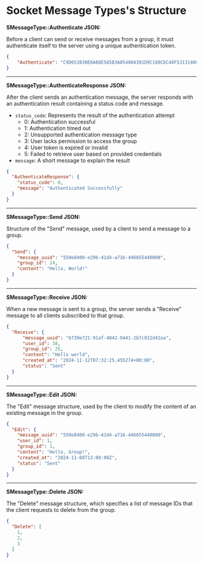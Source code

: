 # Socket Message Types's Structure


**SMessageType::Authenticate JSON:**

Before a client can send or receive messages from a group, it must authenticate itself to the server using a unique authentication token.

```json
{
    "Authenticate": "C9D053830E6A88E565B3A85480A391D9C180CDC48F5313140CD4A1C73223B640"
}
```

---

**SMessageType::AuthenticateResponse JSON:**

After the client sends an authentication message, the server responds with an authentication result containing a status code and message.

- `status_code`: Represents the result of the authentication attempt
  - 0: Authentication successful
  - 1: Authentication timed out
  - 2: Unsupported authentication message type
  - 3: User lacks permission to access the group
  - 4: User token is expired or invalid
  - 5: Failed to retrieve user based on provided credentials
- `message`: A short message to explain the result

```json
{
  "AuthenticateResponse": {
    "status_code": 0,
    "message": "Authenticated Successfully"
  }
}
```

---

**SMessageType::Send JSON:**

Structure of the "Send" message, used by a client to send a message to a group.

```json
{
  "Send": {
    "message_uuid": "550e8400-e29b-41d4-a716-446655440000",
    "group_id": 24,
    "content": "Hello, World!"
  }
}
```

---

**SMessageType::Receive JSON:**

When a new message is sent to a group, the server sends a "Receive" message to all clients subscribed to that group.

```json
{
  "Receive": {
      "message_uuid": "6739e721-91af-4042-9441-2b7c832d42aa",
      "user_id": 38,
      "group_id": 25,
      "content": "Hello world",
      "created_at": "2024-11-12T07:32:25.455274+00:00",
      "status": "Sent"
  }
}
```

---

**SMessageType::Edit JSON:**

The "Edit" message structure, used by the client to modify the content of an existing message in the group.

```json
{
  "Edit": {
    "message_uuid": "550e8400-e29b-41d4-a716-446655440000",
    "user_id": 1,
    "group_id": 1,
    "content": "Hello, Group!",
    "created_at": "2024-11-08T12:00:00Z",
    "status": "Sent"
  }
}
```

---

**SMessageType::Delete JSON:**

The "Delete" message structure, which specifies a list of message IDs that the client requests to delete from the group.

```json
{
  "Delete": [
    1,
    2,
    3
  ]
}
```
